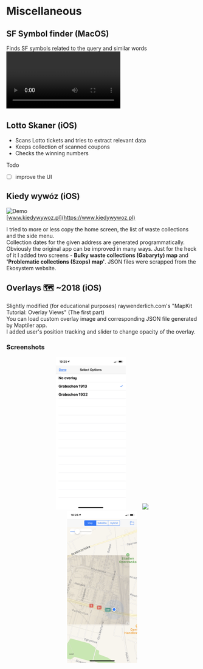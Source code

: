 # Miscellaneous

## SF Symbol finder (MacOS)
Finds SF symbols related to the query and similar words
![Demo](Images/sf.mov)

## Lotto Skaner (iOS)

- Scans Lotto tickets and tries to extract relevant data
- Keeps collection of scanned coupons
- Checks the winning numbers

Todo
- [ ] improve the UI

## Kiedy wywóz (iOS)
![Demo](Images/Kiedy_wywoz.gif)</br>
[www.kiedywywoz.pl](https://www.kiedywywoz.pl)

I tried to more or less copy the home screen, the list of waste collections and the side menu.<br> 
Collection dates for the given address are generated programmatically.<br>
Obviously the original app can be improved in many ways. Just for the heck of it I added two screens - **Bulky waste collections (Gabaryty) map** and **'Problematic collections (Szops) map'**. JSON files were scrapped from the Ekosystem website.

## Overlays 🗺 ~2018 (iOS)

Slightly modified (for educational purposes) raywenderlich.com's "MapKit Tutorial: Overlay Views" (The first part) <br>
You can load custom overlay image and corresponding JSON file generated by Maptiler app. <br>
I added user's position tracking and slider to change opacity of the overlay. <br>
### Screenshots
<div align="center">
<img src="Images/overlays_01.png" height="400" hspace="20" />
<img src="Images/overlays_02.png" height="400" hspace="20"/>
<img src="Images/overlays_03.png" height="400" hspace="20"/>
</div>
